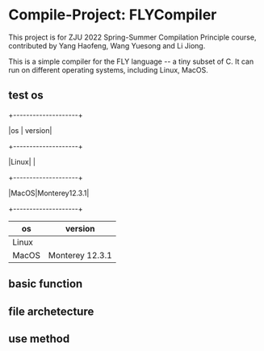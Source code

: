 # Compile-Project: FLYCompiler

This project is for ZJU 2022 Spring-Summer Compilation Principle course, contributed by Yang Haofeng, Wang Yuesong and Li Jiong.

This is a simple compiler for the FLY language -- a tiny subset of C. It can run on different operating systems, including Linux, MacOS.

## test os
+--------------------+

|os   |       version|

+--------------------+

|Linux|              |

+--------------------+

|MacOS|Monterey12.3.1|

+--------------------+

| os| version |
| --- | --- |
| Linux |  |
| MacOS | Monterey 12.3.1|

## basic function

## file archetecture

## use method
